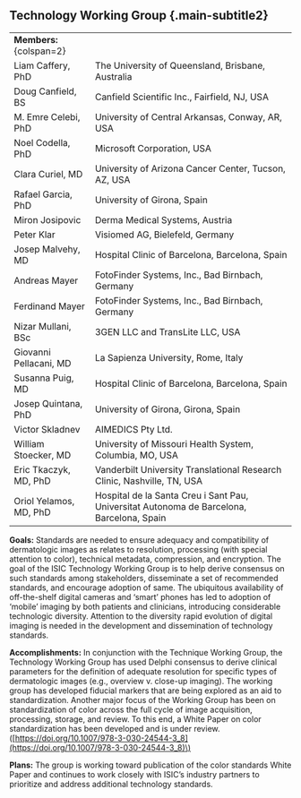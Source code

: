 ## Technology Working Group {.main-subtitle2}

| | |
| - | - |
| **Members:** {colspan=2} | |
| Liam Caffery, PhD | The University of Queensland, Brisbane, Australia |
| Doug Canfield, BS | Canfield Scientific Inc., Fairfield, NJ, USA |
| M. Emre Celebi, PhD | University of Central Arkansas, Conway, AR, USA |
| Noel Codella, PhD | Microsoft Corporation, USA |
| Clara Curiel, MD | University of Arizona Cancer Center, Tucson, AZ, USA |
| Rafael Garcia, PhD | University of Girona, Spain |
| Miron Josipovic | Derma Medical Systems, Austria |
| Peter Klar | Visiomed AG, Bielefeld, Germany |
| Josep Malvehy, MD | Hospital Clinic of Barcelona, Barcelona, Spain |
| Andreas Mayer | FotoFinder Systems, Inc., Bad Birnbach, Germany |
| Ferdinand Mayer | FotoFinder Systems, Inc., Bad Birnbach, Germany |
| Nizar Mullani, BSc | 3GEN LLC and TransLite LLC, USA |
| Giovanni Pellacani, MD | La Sapienza University, Rome, Italy |
| Susanna Puig, MD | Hospital Clinic of Barcelona, Barcelona, Spain |
| Josep Quintana, PhD | University of Girona, Girona, Spain |
| Victor Skladnev | AIMEDICS Pty Ltd. |
| William Stoecker, MD | University of Missouri Health System, Columbia, MO, USA |
| Eric Tkaczyk, MD, PhD | Vanderbilt University Translational Research Clinic, Nashville, TN, USA |
| Oriol Yelamos, MD, PhD | Hospital de la Santa Creu i Sant Pau, Universitat Autonoma de Barcelona, Barcelona, Spain |

**Goals:**  Standards are needed to ensure adequacy and compatibility of dermatologic images as relates to resolution, processing (with special attention to color), technical metadata, compression, and encryption. The goal of the ISIC Technology Working Group is to help derive consensus on such standards among stakeholders, disseminate a set of recommended standards, and encourage adoption of same. The ubiquitous availability of off-the-shelf digital cameras and ‘smart’ phones has led to adoption of ‘mobile’ imaging by both patients and clinicians, introducing considerable technologic diversity. Attention to the diversity rapid evolution of digital imaging is needed in the development and dissemination of technology standards.

**Accomplishments:** In conjunction with the Technique Working Group, the Technology Working Group has used Delphi consensus to derive clinical parameters for the definition of adequate resolution for specific types of dermatologic images (e.g., overview v. close-up imaging). The working group has developed fiducial markers that are being explored as an aid to standardization. Another major focus of the Working Group has been on standardization of color across the full cycle of image acquisition, processing, storage, and review. To this end, a White Paper on color standardization has been developed and is under review.
\([https://doi.org/10.1007/978-3-030-24544-3_8](https://doi.org/10.1007/978-3-030-24544-3_8)\)

**Plans:** The group is working toward publication of the color standards White Paper and continues to work closely with ISIC’s industry partners to prioritize and address additional technology standards.
